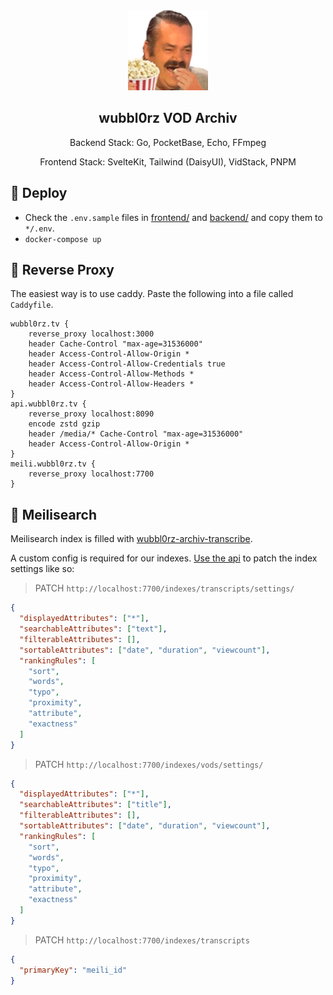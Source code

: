 <div align="center" width="100%">
    <img src="frontend/static/favicon.png" width="128"/>
</div>

<div align="center" width="100%">
    <h2>wubbl0rz VOD Archiv</h2>
    <p>Backend Stack: Go, PocketBase, Echo, FFmpeg</p>
    <p>Frontend Stack: SvelteKit, Tailwind (DaisyUI), VidStack, PNPM</p>
</div>

## 🐳 Deploy

- Check the `.env.sample` files in [frontend/](frontend/) and [backend/](backend/) and copy them to `*/.env`.
- `docker-compose up`

## 🚪 Reverse Proxy

The easiest way is to use caddy. Paste the following into a file called `Caddyfile`.

```
wubbl0rz.tv {
    reverse_proxy localhost:3000
    header Cache-Control "max-age=31536000"
    header Access-Control-Allow-Origin *
    header Access-Control-Allow-Credentials true
    header Access-Control-Allow-Methods *
    header Access-Control-Allow-Headers *
}
api.wubbl0rz.tv {
    reverse_proxy localhost:8090
    encode zstd gzip
    header /media/* Cache-Control "max-age=31536000"
    header Access-Control-Allow-Origin *
}
meili.wubbl0rz.tv {
    reverse_proxy localhost:7700
}
```

## 🔎 Meilisearch

Meilisearch index is filled with [wubbl0rz-archiv-transcribe](https://github.com/seriousm4x/wubbl0rz-archiv-transcribe).

A custom config is required for our indexes. [Use the api](https://docs.meilisearch.com/reference/api/settings.html#update-settings) to patch the index settings like so:

> PATCH `http://localhost:7700/indexes/transcripts/settings/`

```json
{
  "displayedAttributes": ["*"],
  "searchableAttributes": ["text"],
  "filterableAttributes": [],
  "sortableAttributes": ["date", "duration", "viewcount"],
  "rankingRules": [
    "sort",
    "words",
    "typo",
    "proximity",
    "attribute",
    "exactness"
  ]
}
```

> PATCH `http://localhost:7700/indexes/vods/settings/`

```json
{
  "displayedAttributes": ["*"],
  "searchableAttributes": ["title"],
  "filterableAttributes": [],
  "sortableAttributes": ["date", "duration", "viewcount"],
  "rankingRules": [
    "sort",
    "words",
    "typo",
    "proximity",
    "attribute",
    "exactness"
  ]
}
```

> PATCH `http://localhost:7700/indexes/transcripts`

```json
{
  "primaryKey": "meili_id"
}
```
